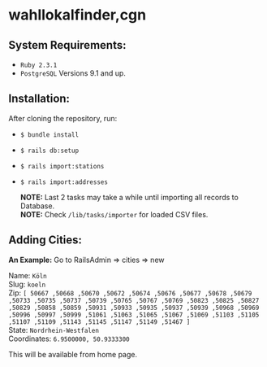 wahllokalfinder,cgn
===================
## System Requirements:
- `Ruby 2.3.1`
- `PostgreSQL` Versions 9.1 and up.
## Installation:
After cloning the repository, run:  
- ` $ bundle install `
- ` $ rails db:setup `
- ` $ rails import:stations `
- ` $ rails import:addresses `

  **NOTE:** Last 2 tasks may take a while until importing all records to Database.  
  **NOTE:** Check `/lib/tasks/importer` for loaded CSV files.

## Adding Cities:
**An Example:** Go to RailsAdmin => cities => new

Name: `Köln`  
Slug: `koeln`  
Zip:
`[
50667 ,50668 ,50670 ,50672 ,50674 ,50676 ,50677 ,50678 ,50679 ,50733 ,50735 ,50737 ,50739 ,50765 ,50767 ,50769 ,50823 ,50825 ,50827 ,50829 ,50858 ,50859 ,50931 ,50933 ,50935 ,50937 ,50939 ,50968 ,50969 ,50996 ,50997 ,50999 ,51061 ,51063 ,51065 ,51067 ,51069 ,51103 ,51105 ,51107 ,51109 ,51143 ,51145 ,51147 ,51149 ,51467
]
`    
State: `Nordrhein-Westfalen`  
Coordinates: `6.9500000, 50.9333300`

This will be available from home page.
